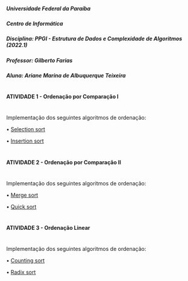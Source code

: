 
##### Universidade Federal da Paraíba
##### Centro de Informática 
##### Disciplina: PPGI - Estrutura de Dados e Complexidade de Algoritmos (2022.1)
##### Professor: Gilberto Farias
##### Aluna: Ariane Marina de Albuquerque Teixeira  
#
#### ATIVIDADE 1 - Ordenação por Comparação I  
#  
Implementação dos seguintes algoritmos de ordenação:

• [Selection sort](https://github.com/arianeat/algoritmos_de_ordenacao/blob/main/selection_sort.py)

• [Insertion sort](https://github.com/arianeat/algoritmos_de_ordenacao/blob/main/insertion_sort.py)
#
#### ATIVIDADE 2 - Ordenação por Comparação II  
#  
Implementação dos seguintes algoritmos de ordenação:

• [Merge sort](https://github.com/arianeat/algoritmos_de_ordenacao/blob/main/merge_sort.py)

• [Quick sort](https://github.com/arianeat/algoritmos_de_ordenacao/blob/main/quick_sort.py)
#
#### ATIVIDADE 3 - Ordenação Linear  
#  
Implementação dos seguintes algoritmos de ordenação:

• [Counting sort](https://github.com/arianeat/algoritmos_de_ordenacao/blob/main/counting_sort.py)

• [Radix sort](https://github.com/arianeat/algoritmos_de_ordenacao/blob/main/radix_sort.py)